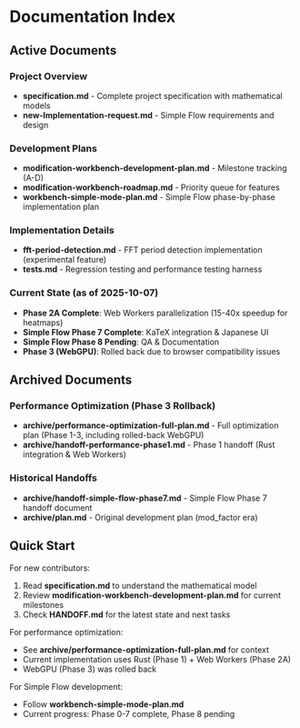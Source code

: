 # Documentation Index

## Active Documents

### Project Overview
- **specification.md** - Complete project specification with mathematical models
- **new-Implementation-request.md** - Simple Flow requirements and design

### Development Plans
- **modification-workbench-development-plan.md** - Milestone tracking (A-D)
- **modification-workbench-roadmap.md** - Priority queue for features
- **workbench-simple-mode-plan.md** - Simple Flow phase-by-phase implementation plan

### Implementation Details
- **fft-period-detection.md** - FFT period detection implementation (experimental feature)
- **tests.md** - Regression testing and performance testing harness

### Current State (as of 2025-10-07)
- **Phase 2A Complete**: Web Workers parallelization (15-40x speedup for heatmaps)
- **Simple Flow Phase 7 Complete**: KaTeX integration & Japanese UI
- **Simple Flow Phase 8 Pending**: QA & Documentation
- **Phase 3 (WebGPU)**: Rolled back due to browser compatibility issues

## Archived Documents

### Performance Optimization (Phase 3 Rollback)
- **archive/performance-optimization-full-plan.md** - Full optimization plan (Phase 1-3, including rolled-back WebGPU)
- **archive/handoff-performance-phase1.md** - Phase 1 handoff (Rust integration & Web Workers)

### Historical Handoffs
- **archive/handoff-simple-flow-phase7.md** - Simple Flow Phase 7 handoff document
- **archive/plan.md** - Original development plan (mod_factor era)

## Quick Start

For new contributors:
1. Read **specification.md** to understand the mathematical model
2. Review **modification-workbench-development-plan.md** for current milestones
3. Check **HANDOFF.md** for the latest state and next tasks

For performance optimization:
- See **archive/performance-optimization-full-plan.md** for context
- Current implementation uses Rust (Phase 1) + Web Workers (Phase 2A)
- WebGPU (Phase 3) was rolled back

For Simple Flow development:
- Follow **workbench-simple-mode-plan.md**
- Current progress: Phase 0-7 complete, Phase 8 pending
